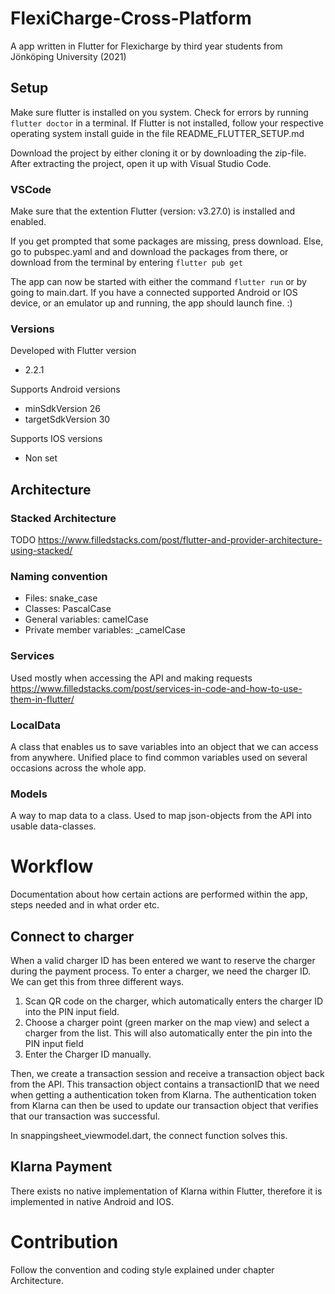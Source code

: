 # FlexiCharge-Cross-Platform
A app written in Flutter for Flexicharge by third year students from Jönköping University (2021)

## Setup
Make sure flutter is installed on you system. Check for errors by running `flutter doctor` in a terminal. If Flutter is not installed, follow your respective operating system install guide in the file README_FLUTTER_SETUP.md

Download the project by either cloning it or by downloading the zip-file. After extracting the project, open it up with Visual Studio Code.

### VSCode
Make sure that the extention Flutter (version: v3.27.0) is installed and enabled.

If you get prompted that some packages are missing, press download. Else, go to pubspec.yaml and and download the packages from there, or download from the terminal by entering `flutter pub get`

The app can now be started with either the command `flutter run` or by going to main.dart. If you have a connected supported Android or IOS device,  or an emulator up and running, the app should launch fine. :)

### Versions
Developed with Flutter version 

- 2.2.1

Supports Android versions

- minSdkVersion 26
- targetSdkVersion 30

Supports IOS versions
- Non set

## Architecture
### Stacked Architecture
TODO
https://www.filledstacks.com/post/flutter-and-provider-architecture-using-stacked/

### Naming convention
- Files: snake_case
- Classes: PascalCase
- General variables: camelCase
- Private member variables: _camelCase

### Services
Used mostly when accessing the API and making requests
https://www.filledstacks.com/post/services-in-code-and-how-to-use-them-in-flutter/

### LocalData
A class that enables us to save variables into an object that we can access from anywhere. Unified place to find common variables used on several occasions across the whole app.

### Models
A way to map data to a class. Used to map json-objects from the API into usable data-classes.

# Workflow
Documentation about how certain actions are performed within the app, steps needed and in what order etc.

## Connect to charger
When a valid charger ID has been entered we want to reserve the charger during the payment process.
To enter a charger, we need the charger ID. We can get this from three different ways.
1. Scan QR code on the charger, which automatically enters the charger ID into the PIN input field.
2. Choose a charger point (green marker on the map view) and select a charger from the list. This will also automatically enter the pin into the PIN input field
3. Enter the Charger ID manually.

Then, we create a transaction session and receive a transaction object back from the API.
This transaction object contains a transactionID that we need when getting a authentication token from Klarna.
The authentication token from Klarna can then be used to update our transaction object that verifies that our transaction was successful.

In snappingsheet_viewmodel.dart, the connect function solves this.

## Klarna Payment
There exists no native implementation of Klarna within Flutter, therefore it is implemented in native Android and IOS. 

# Contribution
Follow the convention and coding style explained under chapter Architecture.
